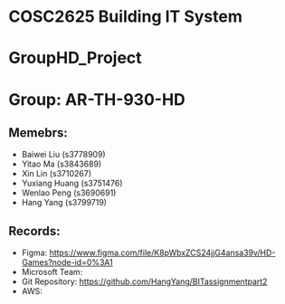 # COSC2625 Building IT System 

# GroupHD_Project

# Group: AR-TH-930-HD

## Memebrs: 
* Baiwei Liu (s3778909)
* Yitao Ma (s3843689)
* Xin Lin (s3710267)
* Yuxiang Huang (s3751476)
* Wenlao Peng (s3690691)
* Hang Yang (s3799719)

## Records:
* Figma: https://www.figma.com/file/K8pWbxZCS24jjG4ansa39v/HD-Games?node-id=0%3A1
* Microsoft Team: 
* Git Repository: https://github.com/HangYang/BITassignmentpart2
* AWS: 
